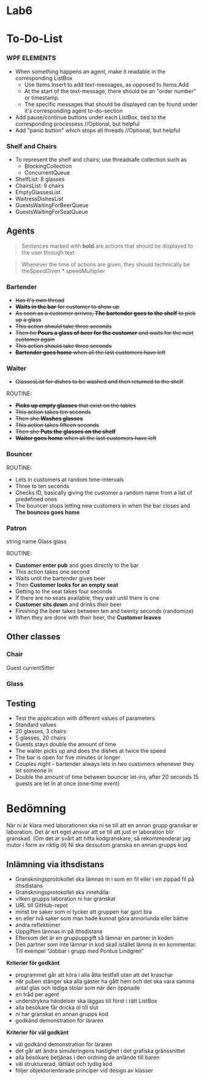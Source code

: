 # Lab6

# To-Do-List
### WPF ELEMENTS
* When something happens an agent, make it readable in the corresponding ListBox
  * Use Items.Insert to add text-messages, as opposed to Items.Add
  * At the start of the text-message, there should be an "order number" or timestamp.
  * The specific messages that should be displayed can be found under it's corresponding agent to-do-section
* Add pause/continue buttons under each ListBox, tied to the corresponding processess //Optional, but helpful
* Add "panic button" which stops all threads //Optional, but helpful

### Shelf and Chairs
* To represent the shelf and chairs; use threadsafe collection such as
  * BlockingCollection
  * ConcurrentQueue<T>
* ShelfList: 8 glasses
* ChairsList: 9 chairs
* EmptyGlassesList
* WaitressDishesList
* GuestsWaitingForBeerQueue
* GuestsWaitingForSeatQueue
  
## Agents
> Sentences marked with **bold** are actions that should be displayed to the user through text

> Whenever the time of actions are given, they should technically be theSpeedGiven * speedMultiplier
### Bartender
* ~~Has it's own thread~~
* ~~**Waits in the bar** for customer to show up~~
* ~~As soon as a customer arrives, **The bartender goes to the shelf** to pick up a glass~~
 * ~~This action should take three seconds~~
* ~~Then he **Pours a glass of beer for the customer** and waits for the next customer again~~
 * ~~This action should take three seconds~~
* ~~**Bartender goes home** when all the last customers have left~~

### Waiter
* ~~GlassesList for dishes to be washed and then returned to the shelf~~

ROUTINE:
* ~~**Picks up empty glasses** that exist on the tables~~
 * ~~This action takes ten seconds~~
* ~~Then she **Washes glasses**~~
 * ~~This action takes fifteen seconds~~
* ~~Then she **Puts the glasses on the shelf**~~
* ~~**Waiter goes home** when all the last customers have left~~

### Bouncer
ROUTINE:
* Lets in customers at random time-intervals
 * Three to ten seconds
* Checks ID, basically giving the customer a random name from a list of predefined ones
* The bouncer stops letting new customers in when the bar closes and **The bounces goes home**

### Patron
string name
Glass glass

ROUTINE:
* **Customer enter pub** and goes directly to the bar
 * This action takes one second
* Waits until the bartender gives beer
* Then **Customer looks for an empty seat**
 * Getting to the seat takes four seconds
 * If there are no seats available, they wait until there is one
* **Customer sits down** and drinks their beer
 * Finishing the beer takes between ten and twenty seconds (randomize)
* When they are done with their beer, the **Customer leaves**

## Other classes
### Chair
Guest currentSitter

### Glass


## Testing
* Test the application with different values of parameters
 * Standard values
 * 20 glasses, 3 chairs
 * 5 glasses, 20 chairs
 * Guests stays double the amount of time
 * The waiter picks up and does the dishes at twice the speed
 * The bar is open for five minutes or longer
 * Couples night - bartender always lets in two customers whenever they let someone in
 * Double the amount of time between bouncer let-ins, after 20 seconds 15 guests are let in at once (one-time event)
 
# Bedömning
När ni är klara med laborationen ska ni se till att en annan grupp granskar er laboration. Det är ert eget ansvar att se till att just er laboration blir granskad. (Om det är svårt att hitta kodgranskare, så rekommenderar jag mutor i form av riktig öl) Ni ska dessutom granska en annan grupps kod

## Inlämning via ithsdistans
* Granskningsprotokollet ska lämnas in i som en fil eller i en zippad fil på ithsdistans
* Granskningsprotokollet ska innehålla:
 * vilken grupps laboration ni har granskat
 * URL till GitHub-repot
 * minst tre saker som ni tycker att gruppen har gjort bra
 * en eller två saker som man hade kunnat göra annorlunda eller bättre
 * andra reflektioner
* Uppgiften lämnas in på ithsdistans
* Eftersom det är en gruppuppgift så lämnar en partner in koden
* Den partner som inte lämnar in kod skall istället lämna in en kommentar. Till exempel
“Jobbar i grupp med Pontus Lindgren”

**Kriterier för godkänt**
* programmet går att köra i alla åtta testfall utan att det kraschar
* när puben stänger ska alla gäster ha gått hem och det ska vara samma antal glas och lediga stolar som när den öppnade
* en tråd per agent
* understrykna händelser ska läggas till först i rätt ListBox
* alla besökare får dricka öl till slut
* ni har granskat en annan grupps kod
* godkänd demonstration för läraren

**Kriterier för väl godkänt**
* väl godkänd demonstration för läraren
* det går att ändra simuleringens hastighet i det grafiska gränssnittet
* alla besökare betjänas i den ordning de anlände till baren
* väl strukturerad, lättläst och tydlig kod
* följer objektorienterade principer vid design av klasser
